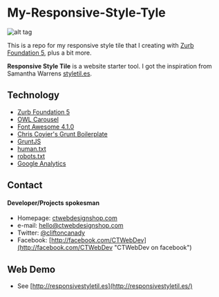 My-Responsive-Style-Tyle
==========================

![alt tag](https://raw.github.com/cliftonc0613/My-Responsive-Style-Tile/master/images/ResponsiveStyleTiles.jpg)

This is a repo for my responsive style tile that I creating with [Zurb Foundation 5](http://foundation.zurb.com/ "Zurb Foundation 5"), plus a bit more.

**Responsive Style Tile** is a website starter tool. I got the inspiration from Samantha Warrens [styletil.es](http://styletil.es/).


## Technology
* [Zurb Foundation 5](http://foundation.zurb.com/ "Zurb Foundation 5")
* [OWL Carousel](http://owlgraphic.com/owlcarousel/)
* [Font Awesome 4.1.0](http://fortawesome.github.io/Font-Awesome/)
* [Chris Coyier's Grunt Boilerplate](https://github.com/chriscoyier/My-Grunt-Boilerplate/)
* [GruntJS](http://gruntjs.com/)
* [human.txt](http://humanstxt.org/Standard.html)
* [robots.txt](http://robotstxt.org/Standard.html)
* [Google Analytics](https://www.google.com/analytics)

## Contact
#### Developer/Projects spokesman
* Homepage: [ctwebdesignshop.com](http://ctwebdesignshop.com/)
* e-mail: hello@ctwebdesignshop.com
* Twitter: [@cliftoncanady](https://twitter.com/twitterhandle "@cliftoncanady on twitter")
* Facebook: [http://facebook.com/CTWebDev](http://facebook.com/CTWebDev "CTWebDev on facebook")

## Web Demo
* See [http://responsivestyletil.es](http://responsivestyletil.es/)


